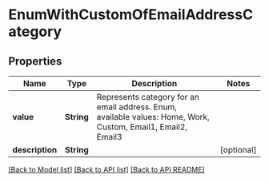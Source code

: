 
# EnumWithCustomOfEmailAddressCategory
## Properties
Name | Type | Description | Notes
------------ | ------------- | ------------- | -------------
**value** | **String** | Represents category for an email address. Enum, available values: Home, Work, Custom, Email1, Email2, Email3 | 
**description** | **String** |  |  [optional]




[[Back to Model list]](README.md#documentation-for-models) [[Back to API list]](README.md#documentation-for-api-endpoints) [[Back to API README]](README.md)


